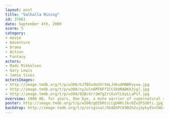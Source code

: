 ```yaml
---
layout: post
title: "Valhalla Rising"
id: 37861
date: September 4th, 2009
score: 5
category:
- movie
- Adventure
- Drama
- Action
- Fantasy
actors:
- Mads Mikkelsen
- Gary Lewis
- Jamie Sives
actorsImages:
- http://image.tmdb.org/t/p/w300/hJTB5odoUVrVmLJdkuAMNBRvyvw.jpg
- http://image.tmdb.org/t/p/w300/nyJuln6MTKFfICCSkURABKX3jgl.jpg
- http://image.tmdb.org/t/p/w300/92BcXrr2W7gZri6xVlLhpLLaPsf.jpg
overview: 1000 AD, for years, One Eye, a mute warrior of supernatural strength, has been held prisoner by the Norse chieftain Barde. Aided by Are, a boy slave, One Eye slays his captor and together he and Are escape, beginning a journey into the heart of darkness. On their flight, One Eye and Are board a Viking vessel, but the ship is soon engulfed by an endless fog that clears only as the crew sights an unknown land. As the new world reveals its secrets and the Vikings confront their terrible and bloody fate, One Eye discovers his true self.
poster: http://image.tmdb.org/t/p/w500/gOZbRtcLCgDARcIkc6Zv2P1UDti.jpg
backdrop: http://image.tmdb.org/t/p/original/9kADXPCK9BIh2ujdykyEVvtNkrL.jpg
---
```

